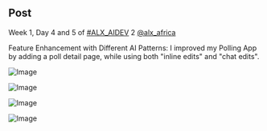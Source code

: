 ## Post

Week 1, Day 4 and 5 of [#ALX_AIDEV](/hashtag/ALX_AIDEV?src=hashtag_click) 2 [@alx_africa](/alx_africa)

Feature Enhancement with Different AI Patterns: I improved my Polling App by adding a poll detail page, while using both "inline edits" and "chat edits".

![Image](https://pbs.twimg.com/media/Gzm3cXFb0AArgFr?format=png&name=360x360)

![Image](https://pbs.twimg.com/media/Gzm3fC_acAA0Z6C?format=jpg&name=360x360)

![Image](https://pbs.twimg.com/media/Gzm3yysboAAO8Px?format=jpg&name=360x360)

![Image](https://pbs.twimg.com/media/Gzm307_aAAIK7gR?format=png&name=360x360)
